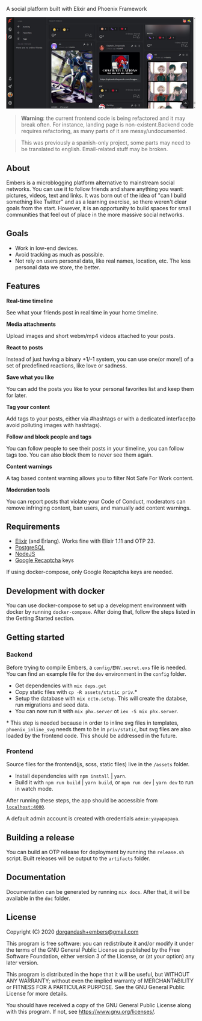 A social platform built with Elixir and Phoenix Framework

![](docs/images/screenshot.png)

> **Warning**: the current frontend code is being refactored and it may break
> often. For instance, landing page is non-existent.Backend code requires
> refactoring, as many parts of it are messy/undocumented.

> This was previously a spanish-only project, some parts may need to be
> translated to english. Email-related stuff may be broken.

## About

Embers is a microblogging platform alternative to mainstream social networks.
You can use it to follow friends and share anything you want: pictures, videos,
text and links.
It was born out of the idea of "can I build something like Twitter" and as a
learning exercise, so there weren't clear goals from the start. However, it is
an opportunity to build spaces for small communities that feel out of place in
the more massive social networks.

## Goals

- Work in low-end devices.
- Avoid tracking as much as possible.
- Not rely on users personal data, like real names, location, etc. The less personal data we store, the better.

## Features

**Real-time timeline**

See what your friends post in real time in your home timeline.

**Media attachments**

Upload images and short webm/mp4 videos attached to your posts.

**React to posts**

Instead of just having a binary +1/-1 system, you can use one(or more!) of a
set of predefined reactions, like love or sadness.

**Save what you like**

You can add the posts you like to your personal favorites list and keep them
for later.

**Tag your content**

Add tags to your posts, either via #hashtags or with a dedicated interface(to
avoid polluting images with hashtags).

**Follow and block people and tags**

You can follow people to see their posts in your timeline, you can follow tags
too. You can also block them to never see them again.

**Content warnings**

A tag based content warning allows you to filter Not Safe For Work content.

**Moderation tools**

You can report posts that violate your Code of Conduct, moderators can remove
infringing content, ban users, and manually add content warnings.

## Requirements

- [Elixir](https://elixir-lang.org/) (and Erlang). Works fine with Elixir 1.11
  and OTP 23.
- [PostgreSQL](https://www.postgresql.org/)
- [NodeJS](https://nodejs.org)
- [Google Recaptcha](https://developers.google.com/recaptcha/) keys

If using docker-compose, only Google Recaptcha keys are needed.

## Development with docker

You can use docker-compose to set up a development environment with docker by
running `docker-compose`. After doing that, follow the steps listed in the
Getting Started section.

## Getting started

### Backend

Before trying to compile Embers, a `config/ENV.secret.exs` file is needed. You
can find an example file for the `dev` environment in the `config` folder.

- Get dependencies with `mix deps.get`
- Copy static files with `cp -R assets/static priv`.\*
- Setup the database with `mix ecto.setup`. This will create the databse, run
  migrations and seed data.
- You can now run it with `mix phx.server` ot `iex -S mix phx.server`.

\* This step is needed because in order to inline svg files in templates,
`phoenix_inline_svg` needs them to be in `priv/static`, but svg files are also
loaded by the frontend code. This should be addressed in the future.

### Frontend

Source files for the frontend(js, scss, static files) live in the `/assets`
folder.

- Install dependencies with `npm install` | `yarn`.
- Build it with `npm run build` | `yarn build`, or `npm run dev` | `yarn dev` to
  run in watch mode.

After running these steps, the app should be accessible from
[`localhost:4000`](http://localhost:4000).

A default admin account is created with credentials `admin:yayapapaya`.

## Building a release

You can build an OTP release for deployment by running the `release.sh` script.
Built releases will be output to the `artifacts` folder.

## Documentation

Documentation can be generated by running `mix docs`. After that, it will be
available in the `doc` folder.

## License

Copyright (C) 2020 dorgandash+embers@gmail.com

This program is free software: you can redistribute it and/or modify
it under the terms of the GNU General Public License as published by
the Free Software Foundation, either version 3 of the License, or
(at your option) any later version.

This program is distributed in the hope that it will be useful,
but WITHOUT ANY WARRANTY; without even the implied warranty of
MERCHANTABILITY or FITNESS FOR A PARTICULAR PURPOSE. See the
GNU General Public License for more details.

You should have received a copy of the GNU General Public License
along with this program. If not, see <https://www.gnu.org/licenses/>.
